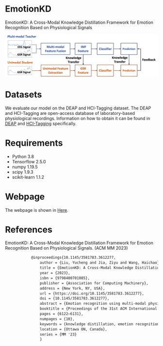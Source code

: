 # EmotionKD

EmotionKD: A Cross-Modal Knowledge Distillation Framework for Emotion Recognition Based on Physiological Signals


![model_architecture](figures/pipeline.png)


# Datasets

 We evaluate our model on the DEAP and HCI-Tagging dataset. The DEAP and HCI-Tagging are open-access database of laboratory-based physiological recordings. Information on how to obtain it can be found in [DEAP](https://www.eecs.qmul.ac.uk/mmv/datasets/deap/) and [HCI-Tagging](https://mahnob-db.eu/hci-tagging/) specifically.

# Requirements

- Python 3.8
- Tensorflow 2.5.0
- numpy 1.19.5
- scipy 1.9.3
- scikit-learn 1.1.2

# Webpage

The webpage is shown in [Here](https://yuchengliu-alex.github.io/EmotionKD/).

# References
EmotionKD: A Cross-Modal Knowledge Distillation Framework for Emotion Recognition Based on Physiological Signals. (ACM MM 2023)

```latex
            @inproceedings{10.1145/3581783.3612277,
                author = {Liu, Yucheng and Jia, Ziyu and Wang, Haichao},
                title = {EmotionKD: A Cross-Modal Knowledge Distillation Framework for Emotion Recognition Based on Physiological Signals},
                year = {2023},
                isbn = {9798400701085},
                publisher = {Association for Computing Machinery},
                address = {New York, NY, USA},
                url = {https://doi.org/10.1145/3581783.3612277},
                doi = {10.1145/3581783.3612277},
                abstract = {Emotion recognition using multi-modal physiological signals is an emerging field in affective computing that significantly improves performance compared to unimodal approaches. The combination of Electroencephalogram(EEG) and Galvanic Skin Response(GSR) signals are particularly effective for objective and complementary emotion recognition. However, the high cost and inconvenience of EEG signal acquisition severely hinder the popularity of multi-modal emotion recognition in real-world scenarios, while GSR signals are easier to obtain. To address this challenge, we propose EmotionKD, a framework for cross-modal knowledge distillation that simultaneously models the heterogeneity and interactivity of GSR and EEG signals under a unified framework. By using knowledge distillation, fully fused multi-modal features can be transferred to an unimodal GSR model to improve performance. Additionally, an adaptive feedback mechanism is proposed to enable the multi-modal model to dynamically adjust according to the performance of the unimodal model during knowledge distillation, which guides the unimodal model to enhance its performance in emotion recognition. Our experiment results demonstrate that the proposed model achieves state-of-the-art performance on two public datasets. Furthermore, our approach has the potential to reduce reliance on multi-modal data with lower sacrificed performance, making emotion recognition more applicable and feasible. The source code is available at https://github.com/YuchengLiu-Alex/EmotionKD},
                booktitle = {Proceedings of the 31st ACM International Conference on Multimedia},
                pages = {6122–6131},
                numpages = {10},
                keywords = {knowledge distillation, emotion recognition, galvanic skin response, affective computing, electroencephalogram},
                location = {Ottawa ON, Canada},
                series = {MM '23}
                }
```